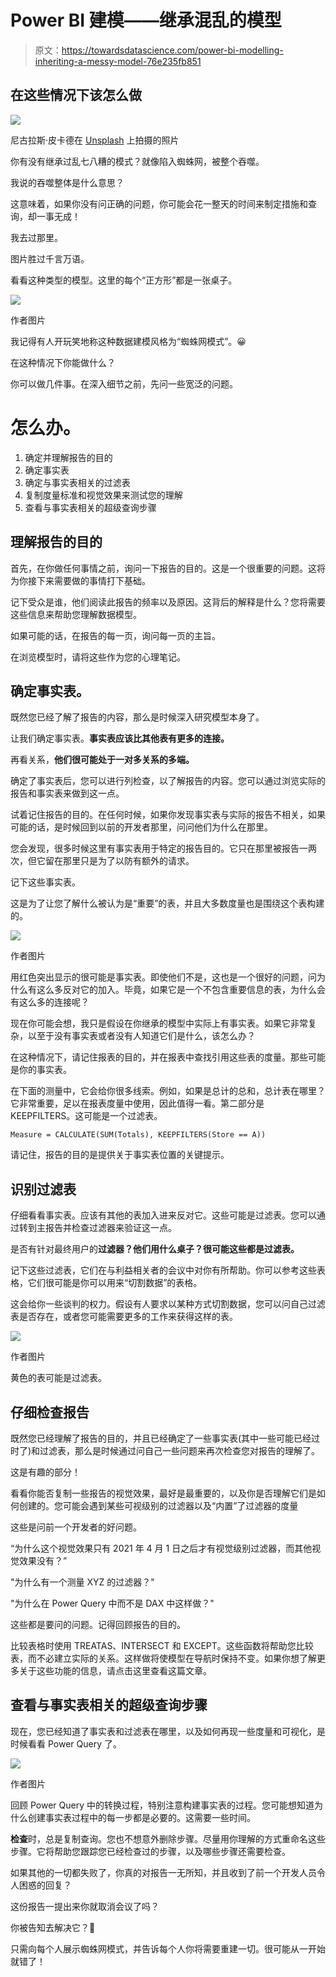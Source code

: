 # Power BI 建模——继承混乱的模型

> 原文：<https://towardsdatascience.com/power-bi-modelling-inheriting-a-messy-model-76e235fb851>

## 在这些情况下该怎么做

![](img/115a6af1e411a776aa468aa844bbd71b.png)

尼古拉斯·皮卡德在 [Unsplash](https://unsplash.com?utm_source=medium&utm_medium=referral) 上拍摄的照片

你有没有继承过乱七八糟的模式？就像陷入蜘蛛网，被整个吞噬。

我说的吞噬整体是什么意思？

这意味着，如果你没有问正确的问题，你可能会花一整天的时间来制定措施和查询，却一事无成！

我去过那里。

图片胜过千言万语。

看看这种类型的模型。这里的每个“正方形”都是一张桌子。

![](img/3329f24f3d78867eed5f5c5fef7cc9ea.png)

作者图片

我记得有人开玩笑地称这种数据建模风格为“蜘蛛网模式”。😀

在这种情况下你能做什么？

你可以做几件事。在深入细节之前，先问一些宽泛的问题。

# 怎么办。

1.  确定并理解报告的目的
2.  确定事实表
3.  确定与事实表相关的过滤表
4.  复制度量标准和视觉效果来测试您的理解
5.  查看与事实表相关的超级查询步骤

## 理解报告的目的

首先，在你做任何事情之前，询问一下报告的目的。这是一个很重要的问题。这将为你接下来需要做的事情打下基础。

记下受众是谁，他们阅读此报告的频率以及原因。这背后的解释是什么？您将需要这些信息来帮助您理解数据模型。

如果可能的话，在报告的每一页，询问每一页的主旨。

在浏览模型时，请将这些作为您的心理笔记。

## 确定事实表。

既然您已经了解了报告的内容，那么是时候深入研究模型本身了。

让我们确定事实表。**事实表应该比其他表有更多的连接。**

再看关系，**他们很可能处于一对多关系的多端。**

确定了事实表后，您可以进行列检查，以了解报告的内容。您可以通过浏览实际的报告和事实表来做到这一点。

试着记住报告的目的。在任何时候，如果你发现事实表与实际的报告不相关，如果可能的话，是时候回到以前的开发者那里，问问他们为什么在那里。

您会发现，很多时候这里有事实表用于特定的报告目的。它只在那里被报告一两次，但它留在那里只是为了以防有额外的请求。

记下这些事实表。

这是为了让您了解什么被认为是“重要”的表，并且大多数度量也是围绕这个表构建的。

![](img/d6ee09325a88b62acc0ef2045fd79eaa.png)

作者图片

用红色突出显示的很可能是事实表。即使他们不是，这也是一个很好的问题，问为什么有这么多反对它的加入。毕竟，如果它是一个不包含重要信息的表，为什么会有这么多的连接呢？

现在你可能会想，我只是假设在你继承的模型中实际上有事实表。如果它非常复杂，以至于没有事实表或者没有人知道它们是什么，该怎么办？

在这种情况下，请记住报表的目的，并在报表中查找引用这些表的度量。那些可能是你的事实表。

在下面的测量中，它会给你很多线索。例如，如果是总计的总和，总计表在哪里？它非常重要，足以在报表度量中使用，因此值得一看。第二部分是 KEEPFILTERS。这可能是一个过滤表。

```
Measure = CALCULATE(SUM(Totals), KEEPFILTERS(Store == A))
```

请记住，报告的目的是提供关于事实表位置的关键提示。

## 识别过滤表

仔细看看事实表。应该有其他的表加入进来反对它。这些可能是过滤表。您可以通过转到主报告并检查过滤器来验证这一点。

是否有针对最终用户的**过滤器？他们用什么桌子？很可能这些都是过滤表。**

记下这些过滤表，它们在与利益相关者的会议中对你有所帮助。你可以参考这些表格，它们很可能是你可以用来“切割数据”的表格。

这会给你一些谈判的权力。假设有人要求以某种方式切割数据，您可以问自己过滤表是否存在，或者您可能需要更多的工作来获得这样的表。

![](img/80775c8c3631be0d49f418a1bab95951.png)

作者图片

黄色的表可能是过滤表。

## 仔细检查报告

既然您已经理解了报告的目的，并且已经确定了一些事实表(其中一些可能已经过时了)和过滤表，那么是时候通过问自己一些问题来再次检查您对报告的理解了。

这是有趣的部分！

看看你能否复制一些报告的视觉效果，最好是最重要的，以及你是否理解它们是如何创建的。您可能会遇到某些可视级别的过滤器以及“内置”了过滤器的度量

这些是问前一个开发者的好问题。

“为什么这个视觉效果只有 2021 年 4 月 1 日之后才有视觉级别过滤器，而其他视觉效果没有？”

"为什么有一个测量 XYZ 的过滤器？"

"为什么在 Power Query 中而不是 DAX 中这样做？"

这些都是要问的问题。记得回顾报告的目的。

比较表格时使用 TREATAS、INTERSECT 和 EXCEPT。这些函数将帮助您比较表，而不必建立实际的关系。这样做将使模型在导航时保持不变。如果你想了解更多关于这些功能的信息，请点击这里查看这篇文章。

## 查看与事实表相关的超级查询步骤

现在，您已经知道了事实表和过滤表在哪里，以及如何再现一些度量和可视化，是时候看看 Power Query 了。

![](img/c6dbea4b5b26b4516271f9948cf79520.png)

作者图片

回顾 Power Query 中的转换过程，特别注意构建事实表的过程。您可能想知道为什么创建事实表过程中的每一步都是必要的。这需要一些时间。

**检查**时，总是复制查询。您也不想意外删除步骤。尽量用你理解的方式重命名这些步骤。它将帮助您跟踪您已经检查过的步骤，以及哪些步骤还需要检查。

如果其他的一切都失败了，你真的对报告一无所知，并且收到了前一个开发人员令人困惑的回复？

这份报告一提出来你就取消会议了吗？

你被告知去解决它？😤

只需向每个人展示蜘蛛网模式，并告诉每个人你将需要重建一切。很可能从一开始就错了！